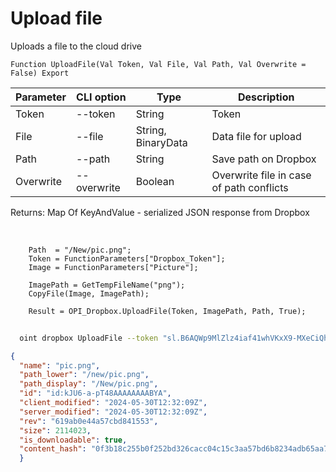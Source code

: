 ﻿---
sidebar_position: 4
---

# Upload file
 Uploads a file to the cloud drive



`Function UploadFile(Val Token, Val File, Val Path, Val Overwrite = False) Export`

  | Parameter | CLI option | Type | Description |
  |-|-|-|-|
  | Token | --token | String | Token |
  | File | --file | String, BinaryData | Data file for upload |
  | Path | --path | String | Save path on Dropbox |
  | Overwrite | --overwrite | Boolean | Overwrite file in case of path conflicts |

  
  Returns:  Map Of KeyAndValue - serialized JSON response from Dropbox

<br/>




```bsl title="Code example"
    Path  = "/New/pic.png";
    Token = FunctionParameters["Dropbox_Token"];
    Image = FunctionParameters["Picture"];

    ImagePath = GetTempFileName("png");
    CopyFile(Image, ImagePath);

    Result = OPI_Dropbox.UploadFile(Token, ImagePath, Path, True);
```



```sh title="CLI command example"
    
  oint dropbox UploadFile --token "sl.B6AQWp9MlZlz4iaf41whVKxX9-MXeCiQhPRe4YIRxFmZ3zHsdjmOAatzgaWVhqmlIOvDD6WIUQ..." --file %file% --path %path% --overwrite %overwrite%

```

```json title="Result"
{
  "name": "pic.png",
  "path_lower": "/new/pic.png",
  "path_display": "/New/pic.png",
  "id": "id:kJU6-a-pT48AAAAAAAABYA",
  "client_modified": "2024-05-30T12:32:09Z",
  "server_modified": "2024-05-30T12:32:09Z",
  "rev": "619ab0e44a57cbd841553",
  "size": 2114023,
  "is_downloadable": true,
  "content_hash": "0f3b18c255b0f252bd326cacc04c15c3aa57bd6b8234adb65aa7bb2987a65492"
  }
```
